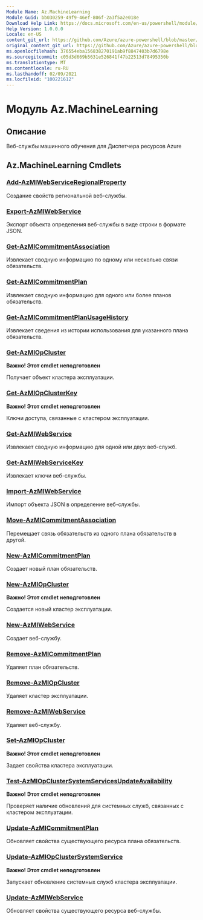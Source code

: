 ```yaml
---
Module Name: Az.MachineLearning
Module Guid: bb030259-49f9-46ef-806f-2a3f5a2e018e
Download Help Link: https://docs.microsoft.com/en-us/powershell/module/az.machinelearning
Help Version: 1.0.0.0
Locale: en-US
content_git_url: https://github.com/Azure/azure-powershell/blob/master/src/MachineLearning/MachineLearning/help/Az.MachineLearning.md
original_content_git_url: https://github.com/Azure/azure-powershell/blob/master/src/MachineLearning/MachineLearning/help/Az.MachineLearning.md
ms.openlocfilehash: 376554eba156838270191ab9f8847403b7d6798e
ms.sourcegitcommit: c05d3d669b5631e526841f47b22513d78495350b
ms.translationtype: MT
ms.contentlocale: ru-RU
ms.lasthandoff: 02/09/2021
ms.locfileid: "100221612"
---
```

# Модуль Az.MachineLearning
## Описание
Веб-службы машинного обучения для Диспетчера ресурсов Azure

## Az.MachineLearning Cmdlets
### [Add-AzMlWebServiceRegionalProperty](Add-AzMlWebServiceRegionalProperty.md)
Создание свойств региональной веб-службы.

### [Export-AzMlWebService](Export-AzMlWebService.md)
Экспорт объекта определения веб-службы в виде строки в формате JSON.

### [Get-AzMlCommitmentAssociation](Get-AzMlCommitmentAssociation.md)
Извлекает сводную информацию по одному или несколько связи обязательств.

### [Get-AzMlCommitmentPlan](Get-AzMlCommitmentPlan.md)
Извлекает сводную информацию для одного или более планов обязательств.

### [Get-AzMlCommitmentPlanUsageHistory](Get-AzMlCommitmentPlanUsageHistory.md)
Извлекает сведения из истории использования для указанного плана обязательств.

### [Get-AzMlOpCluster](Get-AzMlOpCluster.md)
**Важно! Этот cmdlet неподготовлен**

Получает объект кластера эксплуатации.

### [Get-AzMlOpClusterKey](Get-AzMlOpClusterKey.md)
**Важно! Этот cmdlet неподготовлен**

Ключи доступа, связанные с кластером эксплуатации.

### [Get-AzMlWebService](Get-AzMlWebService.md)
Извлекает сводную информацию для одной или двух веб-служб.

### [Get-AzMlWebServiceKey](Get-AzMlWebServiceKey.md)
Извлекает ключи веб-службы.

### [Import-AzMlWebService](Import-AzMlWebService.md)
Импорт объекта JSON в определение веб-службы.

### [Move-AzMlCommitmentAssociation](Move-AzMlCommitmentAssociation.md)
Перемещает связь обязательств из одного плана обязательств в другой.

### [New-AzMlCommitmentPlan](New-AzMlCommitmentPlan.md)
Создает новый план обязательств.

### [New-AzMlOpCluster](New-AzMlOpCluster.md)
**Важно! Этот cmdlet неподготовлен**

Создается новый кластер эксплуатации.

### [New-AzMlWebService](New-AzMlWebService.md)
Создает веб-службу.

### [Remove-AzMlCommitmentPlan](Remove-AzMlCommitmentPlan.md)
Удаляет план обязательств.

### [Remove-AzMlOpCluster](Remove-AzMlOpCluster.md)
Удаляет кластер эксплуатации.

### [Remove-AzMlWebService](Remove-AzMlWebService.md)
Удаляет веб-службу.

### [Set-AzMlOpCluster](Set-AzMlOpCluster.md)
**Важно! Этот cmdlet неподготовлен**

Задает свойства кластера эксплуатации.

### [Test-AzMlOpClusterSystemServicesUpdateAvailability](Test-AzMlOpClusterSystemServicesUpdateAvailability.md)
**Важно! Этот cmdlet неподготовлен**

Проверяет наличие обновлений для системных служб, связанных с кластером эксплуатации.

### [Update-AzMlCommitmentPlan](Update-AzMlCommitmentPlan.md)
Обновляет свойства существующего ресурса плана обязательств.

### [Update-AzMlOpClusterSystemService](Update-AzMlOpClusterSystemService.md)
**Важно! Этот cmdlet неподготовлен**

Запускает обновление системных служб кластера эксплуатации.

### [Update-AzMlWebService](Update-AzMlWebService.md)
Обновляет свойства существующего ресурса веб-службы.

